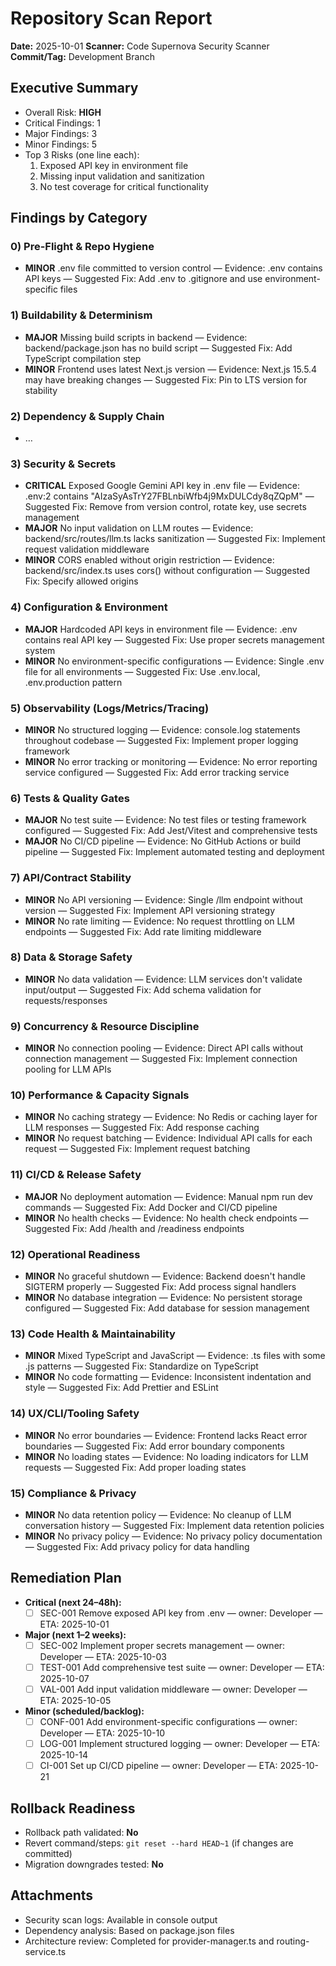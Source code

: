 # Repository Scan Report
**Date:** 2025-10-01
**Scanner:** Code Supernova Security Scanner
**Commit/Tag:** Development Branch

## Executive Summary
- Overall Risk: **HIGH**
- Critical Findings: 1
- Major Findings: 3
- Minor Findings: 5
- Top 3 Risks (one line each):
  1) Exposed API key in environment file
  2) Missing input validation and sanitization
  3) No test coverage for critical functionality

## Findings by Category
### 0) Pre-Flight & Repo Hygiene
- **MINOR** .env file committed to version control — Evidence: .env contains API keys — Suggested Fix: Add .env to .gitignore and use environment-specific files

### 1) Buildability & Determinism
- **MAJOR** Missing build scripts in backend — Evidence: backend/package.json has no build script — Suggested Fix: Add TypeScript compilation step
- **MINOR** Frontend uses latest Next.js version — Evidence: Next.js 15.5.4 may have breaking changes — Suggested Fix: Pin to LTS version for stability

### 2) Dependency & Supply Chain
- …

### 3) Security & Secrets
- **CRITICAL** Exposed Google Gemini API key in .env file — Evidence: .env:2 contains "AIzaSyAsTrY27FBLnbiWfb4j9MxDULCdy8qZQpM" — Suggested Fix: Remove from version control, rotate key, use secrets management
- **MAJOR** No input validation on LLM routes — Evidence: backend/src/routes/llm.ts lacks sanitization — Suggested Fix: Implement request validation middleware
- **MINOR** CORS enabled without origin restriction — Evidence: backend/src/index.ts uses cors() without configuration — Suggested Fix: Specify allowed origins

### 4) Configuration & Environment
- **MAJOR** Hardcoded API keys in environment file — Evidence: .env contains real API key — Suggested Fix: Use proper secrets management system
- **MINOR** No environment-specific configurations — Evidence: Single .env file for all environments — Suggested Fix: Use .env.local, .env.production pattern

### 5) Observability (Logs/Metrics/Tracing)
- **MINOR** No structured logging — Evidence: console.log statements throughout codebase — Suggested Fix: Implement proper logging framework
- **MINOR** No error tracking or monitoring — Evidence: No error reporting service configured — Suggested Fix: Add error tracking service

### 6) Tests & Quality Gates
- **MAJOR** No test suite — Evidence: No test files or testing framework configured — Suggested Fix: Add Jest/Vitest and comprehensive tests
- **MAJOR** No CI/CD pipeline — Evidence: No GitHub Actions or build pipeline — Suggested Fix: Implement automated testing and deployment

### 7) API/Contract Stability
- **MINOR** No API versioning — Evidence: Single /llm endpoint without version — Suggested Fix: Implement API versioning strategy
- **MINOR** No rate limiting — Evidence: No request throttling on LLM endpoints — Suggested Fix: Add rate limiting middleware

### 8) Data & Storage Safety
- **MINOR** No data validation — Evidence: LLM services don't validate input/output — Suggested Fix: Add schema validation for requests/responses

### 9) Concurrency & Resource Discipline
- **MINOR** No connection pooling — Evidence: Direct API calls without connection management — Suggested Fix: Implement connection pooling for LLM APIs

### 10) Performance & Capacity Signals
- **MINOR** No caching strategy — Evidence: No Redis or caching layer for LLM responses — Suggested Fix: Add response caching
- **MINOR** No request batching — Evidence: Individual API calls for each request — Suggested Fix: Implement request batching

### 11) CI/CD & Release Safety
- **MAJOR** No deployment automation — Evidence: Manual npm run dev commands — Suggested Fix: Add Docker and CI/CD pipeline
- **MINOR** No health checks — Evidence: No health check endpoints — Suggested Fix: Add /health and /readiness endpoints

### 12) Operational Readiness
- **MINOR** No graceful shutdown — Evidence: Backend doesn't handle SIGTERM properly — Suggested Fix: Add process signal handlers
- **MINOR** No database integration — Evidence: No persistent storage configured — Suggested Fix: Add database for session management

### 13) Code Health & Maintainability
- **MINOR** Mixed TypeScript and JavaScript — Evidence: .ts files with some .js patterns — Suggested Fix: Standardize on TypeScript
- **MINOR** No code formatting — Evidence: Inconsistent indentation and style — Suggested Fix: Add Prettier and ESLint

### 14) UX/CLI/Tooling Safety
- **MINOR** No error boundaries — Evidence: Frontend lacks React error boundaries — Suggested Fix: Add error boundary components
- **MINOR** No loading states — Evidence: No loading indicators for LLM requests — Suggested Fix: Add proper loading states

### 15) Compliance & Privacy
- **MINOR** No data retention policy — Evidence: No cleanup of LLM conversation history — Suggested Fix: Implement data retention policies
- **MINOR** No privacy policy — Evidence: No privacy policy documentation — Suggested Fix: Add privacy policy for data handling

## Remediation Plan
- **Critical (next 24–48h):**
  - [ ] SEC-001 Remove exposed API key from .env — owner: Developer — ETA: 2025-10-01
- **Major (next 1–2 weeks):**
  - [ ] SEC-002 Implement proper secrets management — owner: Developer — ETA: 2025-10-03
  - [ ] TEST-001 Add comprehensive test suite — owner: Developer — ETA: 2025-10-07
  - [ ] VAL-001 Add input validation middleware — owner: Developer — ETA: 2025-10-05
- **Minor (scheduled/backlog):**
  - [ ] CONF-001 Add environment-specific configurations — owner: Developer — ETA: 2025-10-10
  - [ ] LOG-001 Implement structured logging — owner: Developer — ETA: 2025-10-14
  - [ ] CI-001 Set up CI/CD pipeline — owner: Developer — ETA: 2025-10-21

## Rollback Readiness
- Rollback path validated: **No**
- Revert command/steps: `git reset --hard HEAD~1` (if changes are committed)
- Migration downgrades tested: **No**

## Attachments
- Security scan logs: Available in console output
- Dependency analysis: Based on package.json files
- Architecture review: Completed for provider-manager.ts and routing-service.ts
